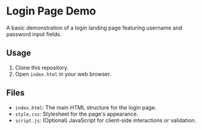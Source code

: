 # Login Page Demo

A basic demonstration of a login landing page featuring username and password input fields.

## Usage

1.  Clone this repository.
2.  Open `index.html` in your web browser.

## Files

*   `index.html`: The main HTML structure for the login page.
*   `style.css`: Stylesheet for the page's appearance.
*   `script.js`: (Optional) JavaScript for client-side interactions or validation.
